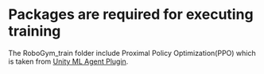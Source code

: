   #   Packages are required for executing training 

The RoboGym_train folder include Proximal Policy Optimization(PPO) which is taken from [Unity ML Agent Plugin](https://github.com/ahassanzadeh/ml-agents.git). 
